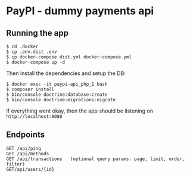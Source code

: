 # PayPI - dummy payments api

Running the app
---

```
$ cd .docker
$ cp .env.dist .env
$ cp docker-compose.dist.yml docker-compose.yml
$ docker-compose up -d
```

Then install the dependencies and setup the DB:

```
$ docker exec -it paypi-api_php_1 bash
$ composer install
$ bin/console doctrine:database:create
$ bin/console doctrine:migrations:migrate
```

If everything went okay, then the app should be listening on `http://localhost:8080`

Endpoints 
---

```
GET /api/ping
GET /api/methods
GET /api/transactions   (optional query params: page, limit, order, filter)
GET/api/users/{id}
```